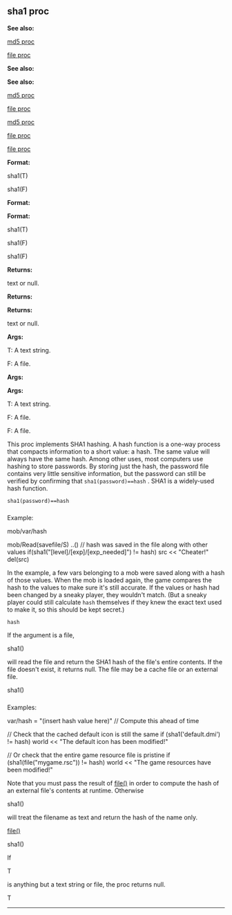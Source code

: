 

 sha1 proc
-----------




**See also:** 


[md5 proc](#/proc/md5) 

[file proc](#/proc/file) 




**See also:** 

**See also:**

[md5 proc](#/proc/md5) 

[file proc](#/proc/file) 


[md5 proc](#/proc/md5)

[file proc](#/proc/file) 

[file proc](#/proc/file)


**Format:** 


 sha1(T)
 
 sha1(F)
 



**Format:** 

**Format:**

 sha1(T)
 
 sha1(F)
 


 sha1(F)



**Returns:** 


 text or null.
 


**Returns:** 

**Returns:**

 text or null.



**Args:** 


 T: A text string.
 
 F: A file.
 



**Args:** 

**Args:**

 T: A text string.
 
 F: A file.
 


 F: A file.


 This proc implements SHA1 hashing. A hash function is a one-way process
that compacts information to a short value: a hash. The same value will
always have the same hash. Among other uses, most computers use hashing
to store passwords. By storing just the hash, the password file contains
very little sensitive information, but the password can still be verified
by confirming that
 `sha1(password)==hash` 
 . SHA1 is a widely-used
hash function.



`sha1(password)==hash`
### 
 Example:



 mob/var/hash

mob/Read(savefile/S)
 ..()
 // hash was saved in the file along with other values
 if(sha1("[level]/[exp]/[exp\_needed]") != hash)
 src << "Cheater!"
 del(src)


 In the example, a few vars belonging to a mob were saved along with a hash
of those values. When the mob is loaded again, the game compares the hash
to the values to make sure it's still accurate. If the values or hash had
been changed by a sneaky player, they wouldn't match. (But a sneaky player
could still calculate
 `hash` 
 themselves if they knew the exact
text used to make it, so this should be kept secret.)



`hash`

 If the argument is a file,
 
 sha1()
 
 will read the file and return
the SHA1 hash of the file's entire contents. If the file doesn't exist, it
returns null. The file may be a cache file or an external file.




 sha1()

### 
 Examples:



 var/hash = "(insert hash value here)" // Compute this ahead of time

// Check that the cached default icon is still the same
if (sha1('default.dmi') != hash)
 world << "The default icon has been modified!"

// Or check that the entire game resource file is pristine
if (sha1(file("mygame.rsc")) != hash)
 world << "The game resources have been modified!"


 Note that you must pass the result of
 [file()](#/proc/file) 
 in order to compute the hash of an external file's contents at runtime. Otherwise
 
 sha1()
 
 will treat the filename as text and return the hash of the
name only.



[file()](#/proc/file)

 sha1()


 If
 
 T
 
 is anything but a text string or file, the proc returns null.




 T



---


